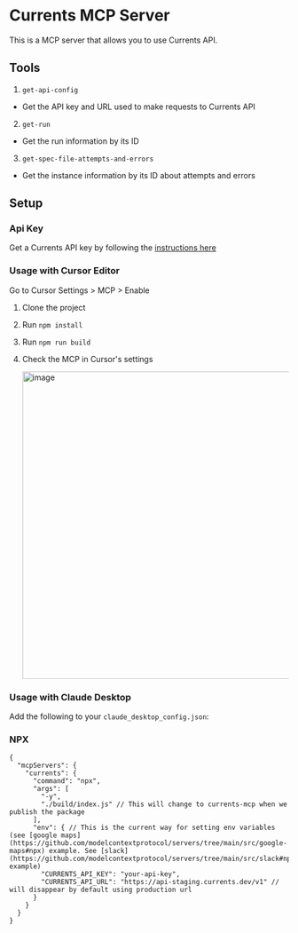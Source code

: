 # Currents MCP Server

This is a MCP server that allows you to use Currents API.

## Tools

1. `get-api-config`

- Get the API key and URL used to make requests to Currents API

2. `get-run`

- Get the run information by its ID

3. `get-spec-file-attempts-and-errors`

- Get the instance information by its ID about attempts and errors

## Setup

### Api Key

Get a Currents API key by following the [instructions here](https://docs.currents.dev/resources/api/api-keys)

### Usage with Cursor Editor

Go to Cursor Settings > MCP > Enable

1. Clone the project
2. Run `npm install`
3. Run `npm run build`
4. Check the MCP in Cursor's settings

   <img width="554" alt="image" src="https://github.com/user-attachments/assets/2142f958-12d4-469d-9d45-85ed0c05fd09" />


### Usage with Claude Desktop
Add the following to your `claude_desktop_config.json`:

### NPX
```
{
  "mcpServers": {
    "currents": {
      "command": "npx",
      "args": [
        "-y",
        "./build/index.js" // This will change to currents-mcp when we publish the package
      ],
      "env": { // This is the current way for setting env variables (see [google maps](https://github.com/modelcontextprotocol/servers/tree/main/src/google-maps#npx) example. See [slack](https://github.com/modelcontextprotocol/servers/tree/main/src/slack#npx) example)
        "CURRENTS_API_KEY": "your-api-key",
        "CURRENTS_API_URL": "https://api-staging.currents.dev/v1" // will disappear by default using production url
      }
    }
  }
}
```
